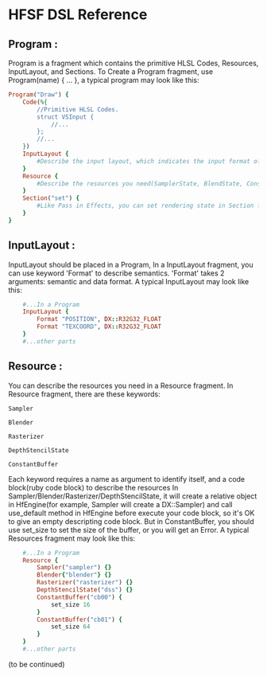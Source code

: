 # HFSF DSL Reference

## Program :

  Program is a fragment which contains the primitive HLSL Codes, Resources, InputLayout, and Sections. To Create a
Program fragment, use Program(name) { ... }, a typical program may look like this:
```ruby
Program("Draw") {
	Code(%{
		//Primitive HLSL Codes.
		struct VSInput {
			//...
		};
		//...
	})
	InputLayout {
		#Describe the input layout, which indicates the input format of the vertexes. 
	}
	Resource {
		#Describe the resources you need(SamplerState, BlendState, ConstantBuffer, etc)
	}
	Section("set") {
		#Like Pass in Effects, you can set rendering state in Section fragment
	}
}
```

## InputLayout :

  InputLayout should be placed in a Program, In a InputLayout fragment, you can use keyword 'Format' to describe semantics. 
'Format' takes 2 arguments: semantic and data format. A typical InputLayout may look like this:
```ruby
	#...In a Program
	InputLayout {
		Format "POSITION", DX::R32G32_FLOAT
		Format "TEXCOORD", DX::R32G32_FLOAT
	}
	#...other parts
```     

## Resource :

  You can describe the resources you need in a Resource fragment. In Resource fragment, there are these keywords:
  
	Sampler 
	
	Blender
	
	Rasterizer
	
	DepthStencilState
	
	ConstantBuffer
	
  Each keyword requires a name as argument to identify itself, and a code block(ruby code block) to describe the resources 
In Sampler/Blender/Rasterizer/DepthStencilState, it will create a relative object in HfEngine(for example, Sampler will create a DX::Sampler) 
and call use_default method in HfEngine before execute your code block, so it's OK to give an empty descripting code block. 
But in ConstantBuffer, you should use set_size to set the size of the buffer, or you will get an Error. 
A typical Resources fragment may look like this:
```ruby
	#...In a Program
	Resource {
		Sampler("sampler") {}
		Blender{"blender"} {}
		Rasterizer("rasterizer") {}
		DepthStencilState("dss") {}
		ConstantBuffer("cb00") {
			set_size 16
		}
		ConstantBuffer("cb01") {
			set_size 64
		}
	}
	#...other parts
```

(to be continued)
	
	

